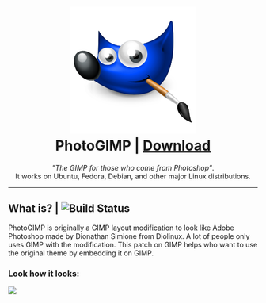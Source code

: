 <h1 align="center">
  <img src="photogimp.png" alt="GIMP">
  <br />
  PhotoGIMP | <a href="https://github.com/sudo-give-me-coffee/PhotoGIMP/releases/download/continuous/PhotoGIMP-x86_64.AppImage">Download</a>
</h1>

<p align="center"><i>"The GIMP for those who come from Photoshop"</i>.<br> It works on Ubuntu, Fedora, Debian, and other major Linux
distributions.</p>

<hr>

## What is? | ![ Build Status](https://api.travis-ci.org/sudo-give-me-coffee/PhotoGIMP.svg?branch=master)

PhotoGIMP is originally a GIMP layout modification to look like Adobe Photoshop made by Dionathan Simione from Diolinux. A lot of people only uses GIMP with the modification. This patch on GIMP helps who want to use the original theme by embedding it on GIMP.

### Look how it looks:

![](https://github.com/sudo-give-me-coffee/PhotoGIMP/raw/master/screenshot.png)


